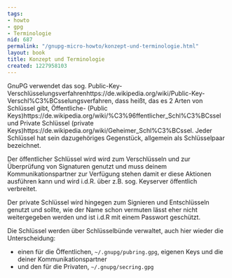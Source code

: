 ```yaml
---
tags:
- howto
- gpg
- Terminologie
nid: 687
permalink: "/gnupg-micro-howto/konzept-und-terminologie.html"
layout: book
title: Konzept und Terminologie
created: 1227958103
---
```

<p>GnuPG verwendet das sog.  Public-Key-Verschlüsselungsverfahren<fn>https://de.wikipedia.org/wiki/Public-Key-Verschl%C3%BCsselungsverfahren</fn>, dass heißt, das es 2 Arten von Schlüssel gibt, Öffentliche- (Public Keys)<fn>https://de.wikipedia.org/wiki/%C3%96ffentlicher_Schl%C3%BCssel</fn> und Private Schlüssel (private Keys)<fn>https://de.wikipedia.org/wiki/Geheimer_Schl%C3%BCssel</fn>. Jeder Schlüssel hat sein dazugehöriges Gegenstück, allgemein als Schlüsselpaar bezeichnet.</p>
<p>Der öffentlicher Schlüssel wird wird zum Verschlüsseln und zur Überprüfung von Signaturen genutzt und muss deinem Kommunikationspartner zur Verfügung stehen damit er diese Aktionen ausführen kann und wird i.d.R. über z.B. sog. Keyserver öffentlich verbreitet.</p>
<p>Der private Schlüssel wird hingegen zum Signieren und Entschlüsseln genutzt und sollte, wie der Name schon vermuten lässt eher nicht weitergegeben werden und ist i.d.R mit einem Passwort geschützt.</p>
<p>Die Schlüssel werden über Schlüsselbünde verwaltet, auch hier wieder die Unterscheidung: 
<ul>
<li>einen für die Öffentlichen, <code>~/.gnupg/pubring.gpg</code>, eigenen Keys und die deiner Kommunikationspartner</li>
<li>und den für die Privaten, <code>~/.gnupg/secring.gpg</code></li>
</ul>

